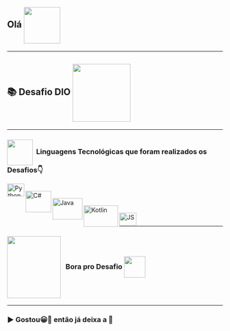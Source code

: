## Olá  <img src="https://media.giphy.com/media/l1J9sBOqBIvnafnUc/giphy.gif" align="center" width="85">

***

## 📚 Desafio DIO <img src="https://media.giphy.com/media/dMLmQfCO7lCA2gX3tw/giphy.gif" align="center" width="135">

***

 ### <img src="https://media.giphy.com/media/JO9WCVmDMbC0eLSlyV/giphy.gif" align="center" height="60" width="60"> &nbsp;Linguagens Tecnológicas que foram realizados os Desafios👇
 
 <img align="left" alt="Python" src="https://media.giphy.com/media/LMt9638dO8dftAjtco/giphy.gif" height="30" width="40">
<br />
<img align="left" alt="C#" src="https://mir-s3-cdn-cf.behance.net/project_modules/max_1200/622ca052071761.59034e74abb36.gif" height="50" width="60">
<br /> 
<img align="left" alt="Java" src="https://media.giphy.com/media/hO8uTzEOefFh3Yv5gm/giphy.gif" height="50" width="70">
<br />
<img align="left" alt="Kotlin" src="https://www.skillatwill.com/uploads/8G3SGfFk9dJiOcFfNWRNePT6odZ7Q3tGSvWWvHN9.gif" height="50" width="80">
<br />
<img align="left" alt="JS" src="https://media.giphy.com/media/ln7z2eWriiQAllfVcn/giphy.gif" height="30" width="40">
<br />

***

###  <img src="https://media.giphy.com/media/LvNhZTkpuQyYBpI2Bo/giphy-downsized-large.gif" align="center" height="145" width="125"> &nbsp; Bora pro Desafio <img src="https://media.giphy.com/media/jnqUQYdH5l9CPiGtTw/giphy.gif" align="center" height="50" width="50">

***

### ▶ Gostou😀👀 então já deixa a 🌟
